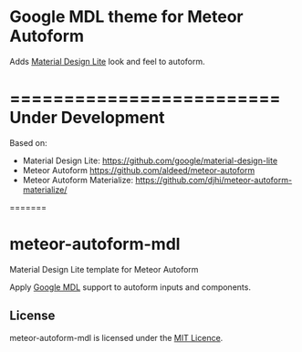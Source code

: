 Google MDL theme for Meteor Autoform
=========================
Adds [Material Design Lite](http://www.getmdl.io/) look and feel to autoform.


=========================
Under Development
=========================

Based on:
- Material Design Lite: https://github.com/google/material-design-lite
- Meteor Autoform https://github.com/aldeed/meteor-autoform
- Meteor Autoform Materialize: https://github.com/djhi/meteor-autoform-materialize/

=======
# meteor-autoform-mdl
Material Design Lite template for Meteor Autoform

Apply [Google MDL](http://www.getmdl.io/started/) support to autoform inputs and components.

## License
meteor-autoform-mdl is licensed under the [MIT Licence](LICENSE).
